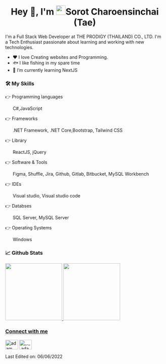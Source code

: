 <div align="center">
  <h1 align="center">Hey 👋, I'm <img src="https://emojis.slackmojis.com/emojis/images/1531849430/4246/blob-sunglasses.gif?1531849430" width="30"/>Sorot Charoensinchai (Tae)</h1>
</div>
I'm a Full Stack Web Developer at THE PRODIGY (THAILAND) CO., LTD. I'm a Tech Enthusiast passionate about learning and working with new technologies.
<ul>
  <li>❤️ I love Creating websites and Programming.</li>
  <li>🐟 I like fishing in my spare time</li>
  <li>📘 I’m currently learning NextJS</li>
</ul>
<h3 align="left">🛠️ My Skills</h3>
👉 Programming languages
<p>&nbsp; &nbsp; &nbsp; C#,JavaScript</p>
👉 Frameworks
<p>&nbsp; &nbsp; &nbsp; .NET Framework, .NET Core,Bootstrap, Tailwind CSS</p>
👉 Library
<p>&nbsp; &nbsp; &nbsp; ReactJS, jQuery </p>
👉 Software & Tools
<p>&nbsp; &nbsp; &nbsp; Figma, Shuffle, Jira, Github, Gitlab, Bitbucket, MySQL Workbench</p>
👉 IDEs 
<p>&nbsp; &nbsp; &nbsp; Visual studio, Visual studio code</p>
👉 Databses 
<p>&nbsp; &nbsp; &nbsp; SQL Server, MySQL Server</p>
👉 Operating Systems 
<p>&nbsp; &nbsp; &nbsp; Windows</p>

<h3 align="left"  >📈 Github Stats</h3>
<div>
  <a href="https://github.com/vivekweb2013">
  <img height="180em" src="https://github-readme-stats.vercel.app/api?username=taemoolopliam&show_icons=true&include_all_commits=true&count_private=true"/>
  <img height="180em" src="https://github-readme-stats.vercel.app/api/top-langs/?username=taemoolopliam&layout=compact&langs_count=6"/>
</div>

  <h3 align="left">Connect with me</h3>
<p align="left">
  <a href="https://web.facebook.com/TaeSorot/" target="blank"><img align="center"
      src="https://raw.githubusercontent.com/rahuldkjain/github-profile-readme-generator/master/src/images/icons/Social/facebook.svg"
      alt="adam pithen wala" height="30" width="40" /></a>
  <a href="https://www.instagram.com/taemoolopliam/" target="blank"><img align="center"
      src="https://raw.githubusercontent.com/rahuldkjain/github-profile-readme-generator/master/src/images/icons/Social/instagram.svg"
      alt="_._.adam._" height="30" width="40" /></a>
</p>
Last Edited on: 06/06/2022
